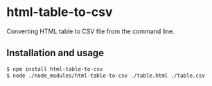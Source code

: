 # html-table-to-csv

Converting HTML table to CSV file from the command line.

## Installation and usage

```sh
$ npm install html-table-to-csv
$ node ./node_modules/html-table-to-csv ./table.html ./table.csv
```
